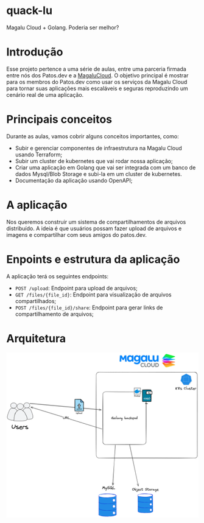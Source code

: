 # quack-lu

Magalu Cloud + Golang. Poderia ser melhor?

# Introdução

Esse projeto pertence a uma série de aulas, entre uma parceria firmada entre nós dos Patos.dev e a [MagaluCloud](https://magalu.cloud/). O objetivo principal é mostrar para os membros do Patos.dev como usar os serviços da Magalu Cloud para tornar suas aplicações mais escaláveis e seguras reproduzindo um cenário real de uma aplicação.

# Principais conceitos

Durante as aulas, vamos cobrir alguns conceitos importantes, como:

- Subir e gerenciar componentes de infraestrutura na Magalu Cloud usando Terraform;
- Subir um cluster de kubernetes que vai rodar nossa aplicação;
- Criar uma aplicação em Golang que vai ser integrada com um banco de dados Mysql/Blob Storage e subi-la em um cluster de kubernetes.
- Documentação da aplicação usando OpenAPI;


# A aplicação

Nos queremos construir um sistema de compartilhamentos de arquivos distribuído. A ideia é que usuários possam fazer upload de arquivos e imagens e compartilhar com seus amigos do patos.dev.

# Enpoints e estrutura da aplicação

A aplicação terá os seguintes endpoints:

- `POST /upload`: Endpoint para upload de arquivos;
- `GET /files/{file_id}`: Endpoint para visualização de arquivos compartilhados;
- `POST /files/{file_id}/share`: Endpoint para gerar links de compartilhamento de arquivos;

# Arquitetura

![Arquitetura](./assets/arq.png)
